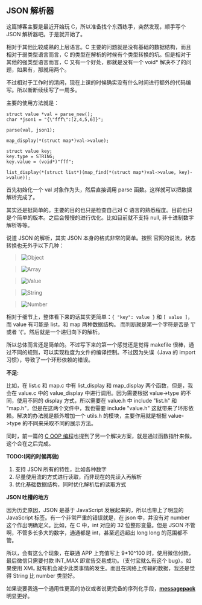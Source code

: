 JSON 解析器
---

这篇博客主要是最近开始玩 C，所以准备找个东西练手，突然发现，顺手写个 JSON 解析器吧。于是就开始了。

相对于其他比较成熟的上层语言。C 主要的问题就是没有基础的数据结构，而且相对于弱类型语言而言，C 的类型在解析的时候有个类型转换的坑。但是相对于其他的强类型语言而言，C 又有一个好处，那就是没有一个 void* 解决不了的问题，如果有，那就用两个。

不过相对于工作时的清闲，现在上课的时候确实没有什么时间进行额外的代码编写。所以断断续续写了一周多。

主要的使用方法就是：

```
struct value *val = parse_new();
char *json1 = "{\"fff\":[2,4,5,6]}";

parse(val, json1);

map_display(*(struct map*)val->value);

struct value key;
key.type = STRING;
key.value = (void*)"fff";

list_display(*(struct list*)(map_find(*(struct map*)val->value, key)->value));
```

首先初始化一个 val 对象作为头，然后直接调用 parse 函数。这样就可以把数据解析完成了。

其实还是挺简单的。主要的目的也只是检查自己对 C 语言的熟悉程度。目前也只是个简单的版本。之后会慢慢的进行优化。比如目前就不支持 null, 非十进制数字解析等等。

说道 JSON 的解析，其实 JSON 本身的格式非常的简单。按照 官网的说法，状态转换也无外乎以下几种：

> ![Object](http://json.org/object.gif)

> ![Array](http://json.org/array.gif)

> ![Value](http://json.org/value.gif)

> ![String](http://json.org/string.gif)

> ![Number](http://json.org/number.gif)

相对于细节上，整体看下来的话其实更简单：`{ "key": value }` 和 `[ value ]`，而 value 有可能是 list，和 map 两种数据结构。 而判断就是第一个字符是否是 '[' 或者 '{'。然后就是一个递归向下的解析。

所以总体而言还是简单的。不过写下来的第一个感觉还是觉得 makefile 很棒，通过不同的规则，可以实现粒度为文件的编译控制。不过因为失误（Java 的 import 习惯），导致了一个环形依赖的错误。

**不足:**

比如，在 list.c 和 map.c 中有 list_display 和 map_display 两个函数，但是，我会在 value.c 中的 value_display 中进行调用。因为需要根据 value->type 的不同，使用不同的 display 方式，所以需要在 value.h 中 include "list.h" 和 "map.h"，但是在这两个文件中，我也需要 include "value.h" 这就带来了环形依赖。解决的办法就是额外增加一个 utils.h 的模块，主要作用就是根据 value->type 的不同来采取不同的展示方法。

同时，前一篇的 [C OOP 编程](https://mikecoder.cn/post/191)也提到了另一个解决方案，就是通过函数指针来做。这个会在之后完成。

**TODO:(闲的时候再做)**

1. 支持 JSON 所有的特性，比如各种数字
2. 尽量使用流的方式进行读取，而非现在的先读入再解析
3. 优化基础数据结构，同时优化解析后的读取方式

**JSON 吐槽的地方**

因为历史原因，JSON 是基于 JavaScript 发展起来的，所以也带上了明显的 JavaScript 标签。有一个非常严重的错误就是，在 json 中，并没有对 number 这个作出明确定义。比如，在 C 中，int 对应的 32 位整形变量。但是 JSON 不管啊，不管多长多大的数字，通通都是 int，甚至远远超出 long long 的范围都不管。

所以，会有这么个现象，在联通 APP 上充值写上 9*10^100 时，使用微信付款，最后微信只需要付款 INT_MAX 即宣告交易成功。（支付宝就么有这个 bug）。如果使用 XML 就有机会减少此类事情的发生。而且在网络上传输的数据，我还是觉得 String 比 number 类型好。

如果说要我选一个通用性更高的协议或者说更完备的序列化手段，**[messagepack](https://msgpack.org/)** 明显更好。
